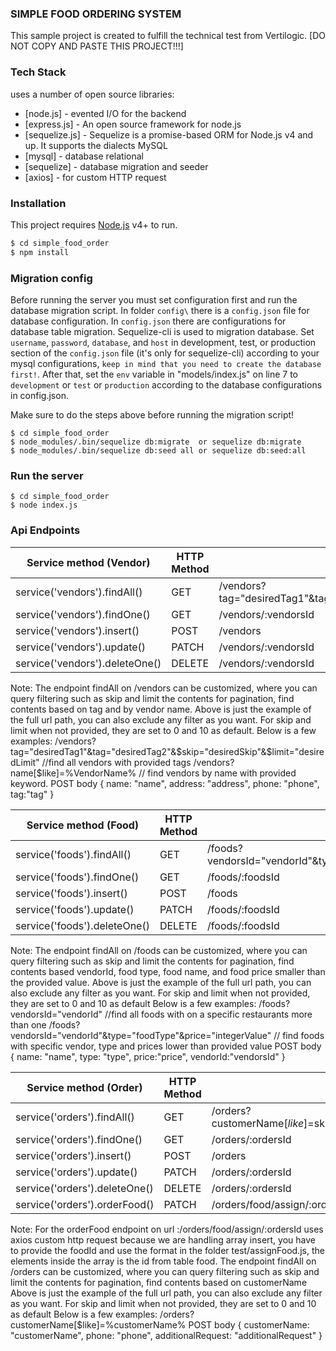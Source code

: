 ### SIMPLE FOOD ORDERING SYSTEM

This sample project is created to fulfill the technical test from Vertilogic. [DO NOT COPY AND PASTE THIS PROJECT!!!]

### Tech Stack

uses a number of open source libraries:

* [node.js]      - evented I/O for the backend
* [express.js]   - An open source framework for node.js
* [sequelize.js] - Sequelize is a promise-based ORM for Node.js v4 and up. It supports the dialects MySQL
* [mysql]        - database relational
* [sequelize]    - database migration and seeder
* [axios]        - for custom HTTP request

### Installation
This project requires [Node.js](https://nodejs.org/) v4+ to run.

```sh
$ cd simple_food_order
$ npm install
```
### Migration config

Before running the server you must set configuration first and run the database migration script. In folder `config\` there is a `config.json` file for database configuration. In `config.json` there are configurations for database table migration. Sequelize-cli is used to migration database. Set `username`, `password`, `database`, and `host` in development, test, or production section of the `config.json` file (it's only for sequelize-cli) according to your mysql configurations, `keep in mind that you need to create the database first!`. After that, set the `env` variable in "models/index.js" on line 7 to `development` or `test` or `production` according to the database configurations in config.json.

Make sure to do the steps above before running the migration script!

```shell
$ cd simple_food_order
$ node_modules/.bin/sequelize db:migrate  or sequelize db:migrate
$ node_modules/.bin/sequelize db:seed all or sequelize db:seed:all
```

### Run the server

```shell
$ cd simple_food_order
$ node index.js
```

### Api Endpoints
| Service method (Vendor)              | HTTP Method | Path      
| ---------------------------------    | ----------- | --------- 
| service('vendors').findAll()         | GET         | /vendors?tag="desiredTag1"&tag="desiredTag2"&name[$like]=%"vendorName"%&$skip="desiredSkip"&$limit="desiredLimit"
| service('vendors').findOne()         | GET         | /vendors/:vendorsId 
| service('vendors').insert()          | POST        | /vendors     
| service('vendors').update()          | PATCH       | /vendors/:vendorsId 
| service('vendors').deleteOne()       | DELETE      | /vendors/:vendorsId

Note: The endpoint findAll on /vendors can be customized, where you can query filtering such as skip and limit the contents for pagination, find contents based on tag and by vendor name.
      Above is just the example of the full url path, you can also exclude any filter as you want. For skip and limit when not provided, they are set to 0 and 10 as default.
      Below is a few examples:
      /vendors?tag="desiredTag1"&tag="desiredTag2"&$skip="desiredSkip"&$limit="desiredLimit" //find all vendors with provided tags
      /vendors?name[$like]=%VendorName% // find vendors by name with provided keyword. 
POST body { name: "name", address: "address", phone: "phone", tag:"tag" } 

| Service method (Food)              | HTTP Method | Path      
| ---------------------------------  | ----------- | --------- 
| service('foods').findAll()         | GET         | /foods?vendorsId="vendorId"&type="foodType"&price="integerValue"&name[$like]=%"foodName"%&$skip="desiredSkip"&$limit="desiredLimit"
| service('foods').findOne()         | GET         | /foods/:foodsId 
| service('foods').insert()          | POST        | /foods     
| service('foods').update()          | PATCH       | /foods/:foodsId 
| service('foods').deleteOne()       | DELETE      | /foods/:foodsId

Note: The endpoint findAll on /foods can be customized, where you can query filtering such as skip and limit the contents for pagination, find contents based vendorId, food type, food name, and 
      food price smaller than the provided value. Above is just the example of the full url path, you can also exclude any filter as you want.
      For skip and limit when not provided, they are set to 0 and 10 as default
      Below is a few examples:
      /foods?vendorsId="vendorId" //find all foods with on a specific restaurants more than one
      /foods?vendorsId="vendorId"&type="foodType"&price="integerValue" // find foods with specific vendor, type and prices lower than provided value
POST body { name: "name", type: "type", price:"price", vendorId:"vendorsId" } 

| Service method (Order)              | HTTP Method | Path      
| ---------------------------------   | ----------- | --------- 
| service('orders').findAll()         | GET         | /orders?customerName[$like]=%customerName%&$skip="desiredSkip"&$limit="desiredLimit"
| service('orders').findOne()         | GET         | /orders/:ordersId 
| service('orders').insert()          | POST        | /orders     
| service('orders').update()          | PATCH       | /orders/:ordersId 
| service('orders').deleteOne()       | DELETE      | /orders/:ordersId
| service('orders').orderFood()       | PATCH       | /orders/food/assign/:ordersId

Note: For the orderFood endpoint on url :/orders/food/assign/:ordersId uses axios custom http request because we are handling array insert, you have to provide the foodId and use the format 
      in the folder test/assignFood.js, the elements inside the array is the id from table food.
      The endpoint findAll on /orders can be customized, where you can query filtering such as skip and limit the contents for pagination, find contents based on customerName 
      Above is just the example of the full url path, you can also exclude any filter as you want. For skip and limit when not provided, they are set to 0 and 10 as default
      Below is a few examples:
      /orders?customerName[$like]=%customerName%
POST body { customerName: "customerName", phone: "phone", additionalRequest: "additionalRequest" }
